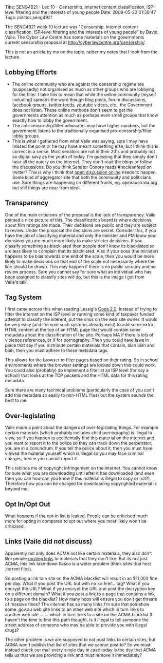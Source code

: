 Title: SENG4921 - Lec 10 - Censorship, Internet content classification, ISP-level filtering and the interests of young people
Date: 2009-05-23 01:30:47
Tags: politics,seng4921

The SENG4921 week 10 lecture was "Censorship,  Internet  content  classification,  ISP-level  filtering  and  the      interests of young people" by David Vaile. The Cyber Law Centre has some materials on the governments current censorship proposal at <a href="http://cyberlawcentre.org/censorship/">http://cyberlawcentre.org/censorship/</a>.

This is not an article by me on the topic, rather my notes that I took from the lecture.
<h2>Lobbying Efforts</h2>
<ul>
	<li>The online community who are against the censorship regime are (supposedly) not organised as much as other groups who are lobbying for the filter. I take this to mean that while the online community (myself including) spreads the word though blog posts, forum discussions, <a href="http://www.facebook.com/group.php?gid=7968823265">facebook groups</a>, <a href="http://search.twitter.com/search?q=%23nocleanfeed">twitter feeds</a>, <a href="http://www.youtube.com/watch?v=Gp3i-xQuMdc">youtube videos</a>, etc., the Government does not listen. These online methods don't seem to get the governments attention as much as perhaps even small groups that know exactly how to lobby the government.</li>
	<li>The anti-censorship/filter advocates may have higher numbers, but the government listens to the traditionally organised pro-censorship/filter lobby groups.</li>
	<li>This is what I gathered from what Vaile was saying, sure I may have missed the point or he may have meant something else, but I think this is correct in a sense. Most senators are not in their 20's and probably not so digital savy as the youth of today. I'm guessing that they simply don't hear all the outcry on the internet. They don't read the blogs or follow the discussions. Do you think Senator Conory reads #nocleanfeed on twitter? This is why I think that <a href="http://www.eff.org/deeplinks/2009/05/administration-open-government-websites">open discussion online</a> needs to happen. Some kind of aggregator site that both the community and politicians use. Sure things are happening on different fronts, eg. openaustralia.org but still things are near from ideal.</li>
</ul>
<h2>Transparency</h2>
One of the main criticisms of the proposal is the lack of transparency. Vaile painted a nice picture of this. The classification board is where decisions about film ratings are made. Their decisions are public and they are subject to review. Under the proposal the decisions are secret. Consider this, if you have the job of classifying material and only the minister and PM know your decisions you are much more likely to make stricter decisions. If you classify something as blacklisted then people don't know its blacklisted so are less likely to complain that its blacklisted. Also if your boss (the minister) happens to be bias towards one end of the scale, then you would be more likely to make decisions on that end of the scale not necessarily where the line should be drawn. This may happen if there is no public scrutiny and no review process. Sure you cannot say for sure what an individual who has been assigned to classify sites will do, but this is the image I got from Vaile's talk.
<h2>Tag System</h2>
I first came across this when reading Lessig's <a href="http://codev2.cc/">Code 2.0</a>. Instead of trying to filter the internet on the ISP level or running some kind of taxpayer funded attempt to classify the interent, put the onus on the web site owner. It would be very easy (and I'm sure such systems already exist) to add some extra HTML content at the top of an HTML page that would contain some metadata about the classification of the site. Perhaps MA if there is lots of violence references, or X for pornography. Then you could have laws in place that say if you distribute certain materials that contain, blah blah and blah, then you must adhere to these metadata tags.

This allows for the browser to filter pages based on their rating. So in school environments where the browser settings are locked down this could work. You could also (probably) do implement a filter at an ISP level (for say a school) that looks at the TCP packets and the HTML data for this rating metadata.

Sure there are many technical problems (particularly the case of you can't add this metadata so easily to non-HTML files) but the system sounds the best to me.
<h2>Over-legislating</h2>
Vaile made a point about the dangers of over-legislating things. For example certain materials (which probably includes child pornography) is illegal to view, so if you happen to accidentally find this material on the internet and you want to report it to the police so they can track down the perpetrator, you are in a conundrum. If you tell the police about it, then you must have viewed the material yourself which is illegal so you may face criminal charges, hence you cannot report it.

This rebinds me of copyright infringement on the internet. You cannot know for sure what you are downloading until after it has downloaded (and even then you can how can you know if this material is illegal to copy or not?). Therefore how you can be charged for downloading copyrighted material is beyond me.
<h2>Opt In/Opt Out</h2>
What happens if the opt-in list is leaked. People can be criticised much more for opting in compared to opt out where you most likely won't be criticised.
<h2>Links (Vaile did not discuss)</h2>
Apparently not only does ACMA not like certain materials, they also don't like people <a href="http://www.efa.org.au/2009/05/05/efa-gets-link-removal-notice/">posting links</a> to materials that they don't like. But its not just ACMA, this link take down fiasco is a wider problem (think sites that host .torrent files).

So posting a link to a site on the ACMA blacklist will result in an $11,000 fine per day. What if you post the URL but with no &lt;a href... tag? What if you encrypt the URL? What if you encrypt the URL and post the decryption key on a different domain? What if you post a link to a page that contains a link to a page on the blacklist? How many hops will ensure you don't get threats of massive fines? The internet has so many links I'm sure that somehow some .gov.au web site links to an other web site which in turn links to another web site ....... which in turn links to a site on the ACMA blacklist (I haven't the time to find this path though). Is it illegal to tell someone the street address of someone who may be able to provide you with illegal drugs?

The other problem is we are supposed to not post links to certain sites, but ACMA won't publish that list of sites that we cannot post to? So we must instead check our mail every single day in case today is the day that ACMA tells us that we are providing a link and must remove it immediately?